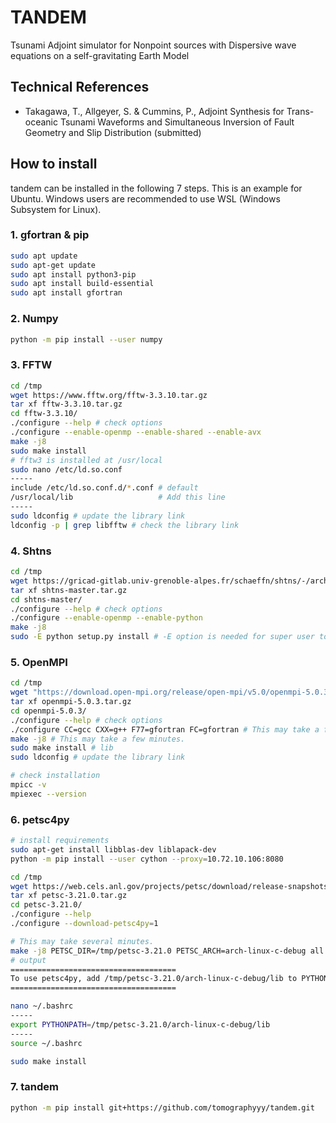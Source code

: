 # TANDEM
Tsunami Adjoint simulator for Nonpoint sources with Dispersive wave equations on a self-gravitating Earth Model

## Technical References
- Takagawa, T., Allgeyer, S. & Cummins, P., Adjoint Synthesis for Trans-oceanic Tsunami Waveforms and Simultaneous Inversion of Fault Geometry and Slip Distribution (submitted) 

## How to install
tandem can be installed in the following 7 steps. This is an example for Ubuntu. Windows users are recommended to use WSL (Windows Subsystem for Linux).

### 1. gfortran & pip
```sh
sudo apt update
sudo apt-get update
sudo apt install python3-pip
sudo apt install build-essential
sudo apt install gfortran
```

### 2. Numpy

```sh
python -m pip install --user numpy
```

### 3. FFTW

```sh
cd /tmp
wget https://www.fftw.org/fftw-3.3.10.tar.gz
tar xf fftw-3.3.10.tar.gz
cd fftw-3.3.10/
./configure --help # check options
./configure --enable-openmp --enable-shared --enable-avx
make -j8
sudo make install
# fftw3 is installed at /usr/local
sudo nano /etc/ld.so.conf
-----
include /etc/ld.so.conf.d/*.conf # default
/usr/local/lib                   # Add this line
-----
sudo ldconfig # update the library link
ldconfig -p | grep libfftw # check the library link
```

### 4. Shtns

```sh
cd /tmp
wget https://gricad-gitlab.univ-grenoble-alpes.fr/schaeffn/shtns/-/archive/master/shtns-master.tar.gz
tar xf shtns-master.tar.gz
cd shtns-master/
./configure --help # check options
./configure --enable-openmp --enable-python
make -j8
sudo -E python setup.py install # -E option is needed for super user to find numpy module 
```

### 5. OpenMPI

```sh
cd /tmp
wget "https://download.open-mpi.org/release/open-mpi/v5.0/openmpi-5.0.3.tar.gz"
tar xf openmpi-5.0.3.tar.gz
cd openmpi-5.0.3/
./configure --help # check options
./configure CC=gcc CXX=g++ F77=gfortran FC=gfortran # This may take a few minutes.
make -j8 # This may take a few minutes.
sudo make install # lib
sudo ldconfig # update the library link

# check installation
mpicc -v
mpiexec --version
```

### 6. petsc4py

```sh
# install requirements
sudo apt-get install libblas-dev liblapack-dev
python -m pip install --user cython --proxy=10.72.10.106:8080

cd /tmp
wget https://web.cels.anl.gov/projects/petsc/download/release-snapshots/petsc-3.21.0.tar.gz
tar xf petsc-3.21.0.tar.gz
cd petsc-3.21.0/
./configure --help
./configure --download-petsc4py=1

# This may take several minutes.
make -j8 PETSC_DIR=/tmp/petsc-3.21.0 PETSC_ARCH=arch-linux-c-debug all 
# output
=====================================
To use petsc4py, add /tmp/petsc-3.21.0/arch-linux-c-debug/lib to PYTHONPATH
=====================================

nano ~/.bashrc
-----
export PYTHONPATH=/tmp/petsc-3.21.0/arch-linux-c-debug/lib
-----
source ~/.bashrc

sudo make install
```

### 7. tandem

```sh
python -m pip install git+https://github.com/tomographyyy/tandem.git
```

